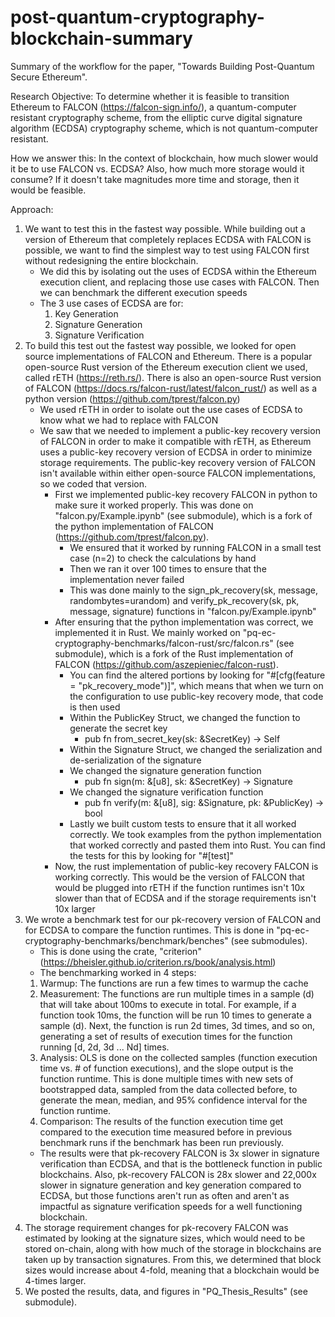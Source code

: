 # post-quantum-cryptography-blockchain-summary
Summary of the workflow for the paper, "Towards Building Post-Quantum Secure Ethereum". 

Research Objective: To determine whether it is feasible to transition Ethereum to FALCON (https://falcon-sign.info/), a quantum-computer resistant cryptography scheme, from the elliptic curve digital signature algorithm (ECDSA) cryptography scheme, which is not quantum-computer resistant.

How we answer this: In the context of blockchain, how much slower would it be to use FALCON vs. ECDSA? Also, how much more storage would it consume? If it doesn't take magnitudes more time and storage, then it would be feasible.

Approach:
1. We want to test this in the fastest way possible. While building out a version of Ethereum that completely replaces ECDSA with FALCON is possible, we want to find the simplest way to test using FALCON first without redesigning the entire blockchain.
    - We did this by isolating out the uses of ECDSA within the Ethereum execution client, and replacing those use cases with FALCON. Then we can benchmark the different execution speeds
    - The 3 use cases of ECDSA are for:
        1. Key Generation
        2. Signature Generation
        3. Signature Verification
2. To build this test out the fastest way possible, we looked for open source implementations of FALCON and Ethereum. There is a popular open-source Rust version of the Ethereum execution client we used, called rETH (https://reth.rs/). There is also an open-source Rust version of FALCON (https://docs.rs/falcon-rust/latest/falcon_rust/) as well as a python version (https://github.com/tprest/falcon.py)
    - We used rETH in order to isolate out the use cases of ECDSA to know what we had to replace with FALCON
    - We saw that we needed to implement a public-key recovery version of FALCON in order to make it compatible with rETH, as Ethereum uses a public-key recovery version of ECDSA in order to minimize storage requirements. The public-key recovery version of FALCON isn't available within either open-source FALCON implementations, so we coded that version.
        - First we implemented public-key recovery FALCON in python to make sure it worked properly. This was done on "falcon.py/Example.ipynb" (see submodule), which is a fork of the python implementation of FALCON (https://github.com/tprest/falcon.py).
            - We ensured that it worked by running FALCON in a small test case (n=2) to check the calculations by hand
            - Then we ran it over 100 times to ensure that the implementation never failed
            - This was done mainly to the sign_pk_recovery(sk, message, randombytes=urandom) and verify_pk_recovery(sk, pk, message, signature) functions in "falcon.py/Example.ipynb"
        - After ensuring that the python implementation was correct, we implemented it in Rust. We mainly worked on "pq-ec-cryptography-benchmarks/falcon-rust/src/falcon.rs" (see submodule), which is a fork of the Rust implementation of FALCON (https://github.com/aszepieniec/falcon-rust).
            - You can find the altered portions by looking for "#[cfg(feature = "pk_recovery_mode")]", which means that when we turn on the configuration to use public-key recovery mode, that code is then used
            - Within the PublicKey Struct, we changed the function to generate the secret key
                - pub fn from_secret_key(sk: &SecretKey<N>) -> Self
            - Within the Signature Struct, we changed the serialization and de-serialization of the signature
            - We changed the signature generation function
                - pub fn sign<const N: usize>(m: &[u8], sk: &SecretKey<N>) -> Signature<N>
            - We changed the signature verification function
                - pub fn verify<const N: usize>(m: &[u8], sig: &Signature<N>, pk: &PublicKey<N>) -> bool
            - Lastly we built custom tests to ensure that it all worked correctly. We took examples from the python implementation that worked correctly and pasted them into Rust. You can find the tests for this by looking for "#[test]"
        - Now, the rust implementation of public-key recovery FALCON is working correctly. This would be the version of FALCON that would be plugged into rETH if the function runtimes isn't 10x slower than that of ECDSA and if the storage requirements isn't 10x larger
3. We wrote a benchmark test for our pk-recovery version of FALCON and for ECDSA to compare the function runtimes. This is done in "pq-ec-cryptography-benchmarks/benchmark/benches" (see submodules).
    - This is done using the crate, "criterion" (https://bheisler.github.io/criterion.rs/book/analysis.html)
    - The benchmarking worked in 4 steps:
    1. Warmup: The functions are run a few times to warmup the cache
    2. Measurement: The functions are run multiple times in a sample (d) that will take about 100ms to execute in total. For example, if a function took 10ms, the function will be run 10 times to generate a sample (d). Next, the function is run 2d times, 3d times, and so on, generating a set of results of execution times for the function running [d, 2d, 3d ... Nd] times.
    3. Analysis: OLS is done on the collected samples (function execution time vs. # of function executions), and the slope output is the function runtime. This is done multiple times with new sets of bootstrapped data, sampled from the data collected before, to generate the mean, median, and 95% confidence interval for the function runtime.
    4. Comparison: The results of the function execution time get compared to the execution time measured before in previous benchmark runs if the benchmark has been run previously.
    - The results were that pk-recovery FALCON is 3x slower in signature verification than ECDSA, and that is the bottleneck function in public blockchains. Also, pk-recovery FALCON is 28x slower and 22,000x slower in signature generation and key generation compared to ECDSA, but those functions aren't run as often and aren't as impactful as signature verification speeds for a well functioning blockchain.
4. The storage requirement changes for pk-recovery FALCON was estimated by looking at the signature sizes, which would need to be stored on-chain, along with how much of the storage in blockchains are taken up by transaction signatures. From this, we determined that block sizes would increase about 4-fold, meaning that a blockchain would be 4-times larger.
5. We posted the results, data, and figures in "PQ_Thesis_Results" (see submodule).
